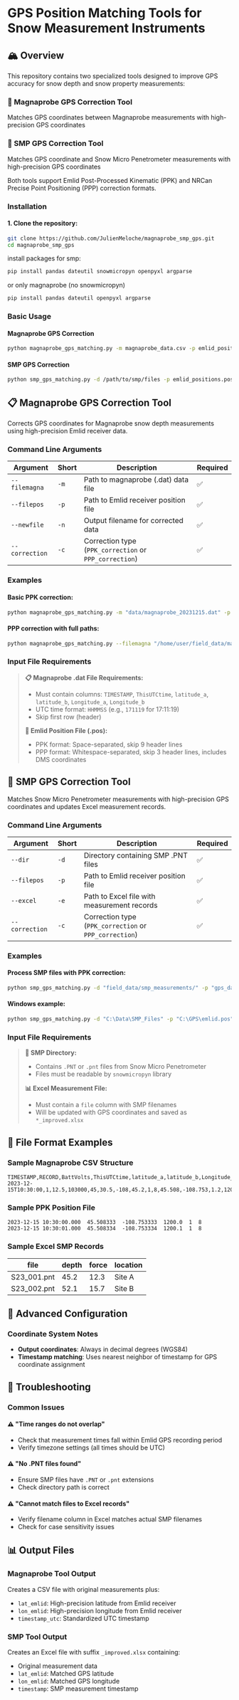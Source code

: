 # GPS Position Matching Tools for Snow Measurement Instruments

## 🏔️ Overview

This repository contains two specialized tools designed to improve GPS accuracy for snow depth and snow property measurements:

### 📍 Magnaprobe GPS Correction Tool
Matches GPS coordinates between Magnaprobe measurements with high-precision GPS coordinates

### 🔬 SMP GPS Correction Tool  
 Matches GPS coordinate and Snow Micro Penetrometer measurements with high-precision GPS coordinates

Both tools support Emlid Post-Processed Kinematic (PPK) and NRCan Precise Point Positioning (PPP) correction formats.


### Installation

#### 1. Clone the repository:
```bash
git clone https://github.com/JulienMeloche/magnaprobe_smp_gps.git
cd magnaprobe_smp_gps
```

install packages for smp:
```bash
pip install pandas dateutil snowmicropyn openpyxl argparse
```
or only magnaprobe (no snowmicropyn)
```bash
pip install pandas dateutil openpyxl argparse
```
### Basic Usage

#### Magnaprobe GPS Correction
```bash
python magnaprobe_gps_matching.py -m magnaprobe_data.csv -p emlid_positions.pos -n corrected_output.csv -c PPK_correction
```

#### SMP GPS Correction
```bash
python smp_gps_matching.py -d /path/to/smp/files -p emlid_positions.pos -e measurements.xlsx -c PPK_correction
```

## 📋 Magnaprobe GPS Correction Tool

Corrects GPS coordinates for Magnaprobe snow depth measurements using high-precision Emlid receiver data.

### Command Line Arguments

| Argument | Short | Description | Required |
|----------|-------|-------------|----------|
| `--filemagna` | `-m` | Path to magnaprobe (.dat) data file | ✅ |
| `--filepos` | `-p` | Path to Emlid receiver position file | ✅ |
| `--newfile` | `-n` | Output filename for corrected data | ✅ |
| `--correction` | `-c` | Correction type (`PPK_correction` or `PPP_correction`) | ✅ |

### Examples

#### Basic PPK correction:
```bash
python magnaprobe_gps_matching.py -m "data/magnaprobe_20231215.dat" -p "data/emlid_20231215.pos" -n "output/corrected_magnaprobe.csv" -c "PPK_correction"
```

#### PPP correction with full paths:
```bash
python magnaprobe_gps_matching.py --filemagna "/home/user/field_data/magnaprobe..dat" --filepos "/home/user/gps_data/emlid.pos" --newfile "/home/user/analysis/corrected.csv" --correction "PPP_correction"
```

### Input File Requirements

> **📋 Magnaprobe .dat File Requirements:**
> - Must contain columns: `TIMESTAMP`, `ThisUTCtime`, `latitude_a`, `latitude_b`, `Longitude_a`, `Longitude_b`
> - UTC time format: `HHMMSS` (e.g., `171119` for 17:11:19)
> - Skip first row (header)
> 
> **📡 Emlid Position File (.pos):**
> - PPK format: Space-separated, skip 9 header lines
> - PPP format: Whitespace-separated, skip 3 header lines, includes DMS coordinates

## 🔬 SMP GPS Correction Tool

Matches Snow Micro Penetrometer measurements with high-precision GPS coordinates and updates Excel measurement records.

### Command Line Arguments

| Argument | Short | Description | Required |
|----------|-------|-------------|----------|
| `--dir` | `-d` | Directory containing SMP .PNT files | ✅ |
| `--filepos` | `-p` | Path to Emlid receiver position file | ✅ |
| `--excel` | `-e` | Path to Excel file with measurement records | ✅ |
| `--correction` | `-c` | Correction type (`PPK_correction` or `PPP_correction`) | ✅ |

### Examples

#### Process SMP files with PPK correction:
```bash
python smp_gps_matching.py -d "field_data/smp_measurements/" -p "gps_data/emlid_correction.pos" -e "analysis/smp_records.xlsx" -c "PPK_correction"
```

#### Windows example:
```cmd
python smp_gps_matching.py -d "C:\Data\SMP_Files" -p "C:\GPS\emlid.pos" -e "C:\Analysis\measurements.xlsx" -c "PPP_correction"
```

### Input File Requirements

> **📁 SMP Directory:**
> - Contains `.PNT` or `.pnt` files from Snow Micro Penetrometer
> - Files must be readable by `snowmicropyn` library
> 
> **📊 Excel Measurement File:**
> - Must contain a `file` column with SMP filenames
> - Will be updated with GPS coordinates and saved as `*_improved.xlsx`

## 📁 File Format Examples

### Sample Magnaprobe CSV Structure
```csv
TIMESTAMP,RECORD,BattVolts,ThisUTCtime,latitude_a,latitude_b,Longitude_a,Longitude_b,fix_quality,nmbr_satellites,LatitudeDDDDD,LongitudeDDDDD,HDOP,altitudeB,DepthVolts,month,dayofmonth,hourofday,minutes,seconds,microseconds
2023-12-15T10:30:00,1,12.5,103000,45,30.5,-108,45.2,1,8,45.508,-108.753,1.2,1200,2.5,12,15,10,30,0,0
```

### Sample PPK Position File
```
2023-12-15 10:30:00.000  45.508333  -108.753333  1200.0  1  8
2023-12-15 10:30:01.000  45.508334  -108.753334  1200.1  1  8
```

### Sample Excel SMP Records
| file | depth | force | location |
|------|-------|--------|----------|
| S23_001.pnt | 45.2 | 12.3 | Site A |
| S23_002.pnt | 52.1 | 15.7 | Site B |

## 🔧 Advanced Configuration

### Coordinate System Notes
- **Output coordinates**: Always in decimal degrees (WGS84)
- **Timestamp matching**: Uses nearest neighbor of timestamp for GPS coordinate assignment

## 🐛 Troubleshooting

### Common Issues

#### ⚠️ "Time ranges do not overlap"
- Check that measurement times fall within Emlid GPS recording period
- Verify timezone settings (all times should be UTC)

#### ⚠️ "No .PNT files found"
- Ensure SMP files have `.PNT` or `.pnt` extensions
- Check directory path is correct

#### ⚠️ "Cannot match files to Excel records"
- Verify filename column in Excel matches actual SMP filenames
- Check for case sensitivity issues


## 📊 Output Files

### Magnaprobe Tool Output
Creates a CSV file with original measurements plus:
- `lat_emlid`: High-precision latitude from Emlid receiver
- `lon_emlid`: High-precision longitude from Emlid receiver  
- `timestamp_utc`: Standardized UTC timestamp

### SMP Tool Output
Creates an Excel file with suffix `_improved.xlsx` containing:
- Original measurement data
- `lat_emlid`: Matched GPS latitude
- `lon_emlid`: Matched GPS longitude
- `timestamp`: SMP measurement timestamp
